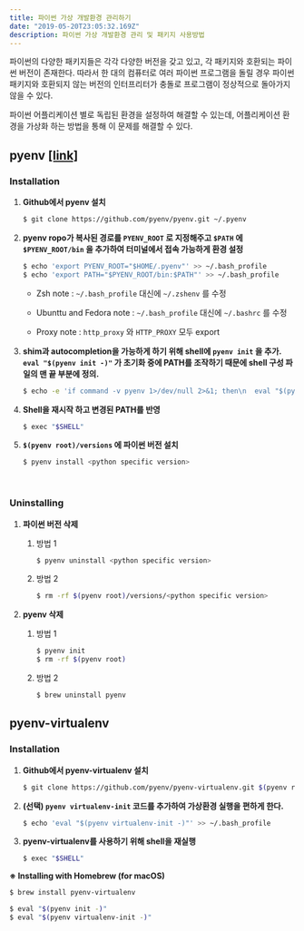 ```yaml
---
title: 파이썬 가상 개발환경 관리하기
date: "2019-05-20T23:05:32.169Z"
description: 파이썬 가상 개발환경 관리 및 패키지 사용방법
---
```


파이썬의 다양한 패키지들은 각각 다양한 버전을 갖고 있고, 각 패키지와 호환되는 파이썬 버전이 존재한다. 따라서 한 대의 컴퓨터로 여러 파이썬 프로그램을 돌릴 경우 파이썬 패키지와 호환되지 않는 버전의 인터프리터가 충돌로 프로그램이 정상적으로 돌아가지 않을 수 있다.

파이썬 어플리케이션 별로 독립된 환경을 설정하여 해결할 수 있는데, 어플리케이션 환경을 가상화 하는 방법을 통해 이 문제를 해결할 수 있다. 



## pyenv [[link]](https://github.com/pyenv/pyenv#basic-github-checkout)

### Installation

1. **Github에서 pyenv 설치**

   ```bash
   $ git clone https://github.com/pyenv/pyenv.git ~/.pyenv
   ```

   

2. **pyenv ropo가 복사된 경로를 `PYENV_ROOT` 로 지정해주고 `$PATH` 에 `$PYENV_ROOT/bin` 을 추가하여 터미널에서 접속 가능하게 환경 설정**

   ```bash
   $ echo 'export PYENV_ROOT="$HOME/.pyenv"' >> ~/.bash_profile
   $ echo 'export PATH="$PYENV_ROOT/bin:$PATH"' >> ~/.bash_profile
   ```

   - Zsh note : `~/.bash_profile` 대신에 `~/.zshenv`  를 수정

   - Ubunttu and Fedora note : `~/.bash_profile` 대신에 `~/.bashrc` 를 수정

   - Proxy note : `http_proxy` 와 `HTTP_PROXY` 모두 export

     

3. **shim과 autocompletion을 가능하게 하기 위해 shell에 `pyenv init` 을 추가.  `eval "$(pyenv init -)"` 가 초기화 중에 PATH를 조작하기 때문에 shell 구성 파일의 맨 끝 부분에 정의.**

   ```bash
   $ echo -e 'if command -v pyenv 1>/dev/null 2>&1; then\n  eval "$(pyenv init -)"\nfi' >> ~/.bash_profile
   ```

   

4. **Shell을 재시작 하고 변경된 PATH를 반영**

   ```bash
   $ exec "$SHELL"
   ```

   

5. **`$(pyenv root)/versions` 에 파이썬 버전 설치**

   ```bash
   $ pyenv install <python specific version>
   ```



<br>

### Uninstalling

1. **파이썬 버전 삭제**

   1. 방법 1

      ```bash
      $ pyenv uninstall <python specific version>
      ```

   2. 방법 2

      ```bash
      $ rm -rf $(pyenv root)/versions/<python specific version>
      ```

      

2. **pyenv 삭제**

   1. 방법 1

      ```bash
      $ pyenv init
      $ rm -rf $(pyenv root)
      ```

   2. 방법 2

      ``` bash
      $ brew uninstall pyenv 
      ```

      



## pyenv-virtualenv

### Installation

1. **Github에서 pyenv-virtualenv 설치**

   ```bash
   $ git clone https://github.com/pyenv/pyenv-virtualenv.git $(pyenv root)/plugins/pyenv-virtualenv
   ```



2. **(선택) `pyenv virtualenv-init` 코드를 추가하여 가상환경 실행을 편하게 한다.**

   ```bash
   $ echo 'eval "$(pyenv virtualenv-init -)"' >> ~/.bash_profile
   ```

   

3. **pyenv-virtualenv를 사용하기 위해 shell을 재실행**

   ```bash
   $ exec "$SHELL"
   ```

   

**※ Installing with Homebrew (for macOS)**

```bash
$ brew install pyenv-virtualenv

$ eval "$(pyenv init -)"
$ eval "$(pyenv virtualenv-init -)"
```

